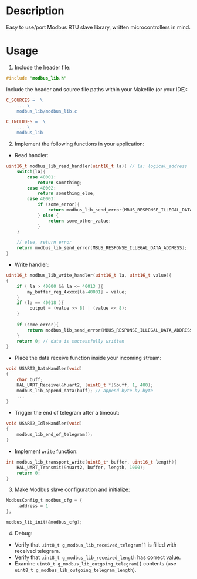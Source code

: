 # Description 

Easy to use/port Modbus RTU slave library, written microcontrollers in mind. 

# Usage 

1. Include the header file: 

```c
#include "modbus_lib.h"
```

Include the header and source file paths within your Makefile (or your IDE):

```Makefile
C_SOURCES =  \
    ... \
    modbus_lib/modbus_lib.c

C_INCLUDES =  \
    ... \
    modbus_lib
```

2. Implement the following functions in your application: 

* Read handler:

```c
uint16_t modbus_lib_read_handler(uint16_t la){ // la: logical_address
    switch(la){
        case 40001:
            return something; 
        case 40002:
            return something_else;
        case 40003: 
            if (some_error){
                return modbus_lib_send_error(MBUS_RESPONSE_ILLEGAL_DATA_VALUE);
            } else {
                return some_other_value;
            }
    }

    // else, return error
    return modbus_lib_send_error(MBUS_RESPONSE_ILLEGAL_DATA_ADDRESS);
}

```

* Write handler: 

```c
uint16_t modbus_lib_write_handler(uint16_t la, uint16_t value){
{
    if ( la > 40000 && la <= 40013 ){
        my_buffer_reg_4xxxx[la-40001] = value;
    }
    if (la == 40018 ){
         output = (value >> 8) | (value << 8);
    }
        
    if (some_error){
        return modbus_lib_send_error(MBUS_RESPONSE_ILLEGAL_DATA_ADDRESS); 
    }
    return 0; // data is successfully written
}

```

* Place the data receive function inside your incoming stream:

```c
void USART2_DataHandler(void)
{
    char buff; 
    HAL_UART_Receive(&huart2, (uint8_t *)&buff, 1, 400);
    modbus_lib_append_data(buff); // append byte-by-byte
    ...
}
```

* Trigger the end of telegram after a timeout: 

```c
void USART2_IdleHandler(void)
{
    modbus_lib_end_of_telegram();
}
```

* Implement `write` function: 

```c
int modbus_lib_transport_write(uint8_t* buffer, uint16_t length){
    HAL_UART_Transmit(&huart2, buffer, length, 1000);
    return 0; 
}
```

3. Make Modbus slave configuration and initialize: 

```c
ModbusConfig_t modbus_cfg = {
    .address = 1
}; 

modbus_lib_init(&modbus_cfg);
```

4. Debug: 

* Verify that `uint8_t g_modbus_lib_received_telegram[]` is filled with received telegram. 
* Verify that `uint8_t g_modbus_lib_received_length` has correct value. 
* Examine `uint8_t g_modbus_lib_outgoing_telegram[]` contents (use `uint8_t g_modbus_lib_outgoing_telegram_length`).